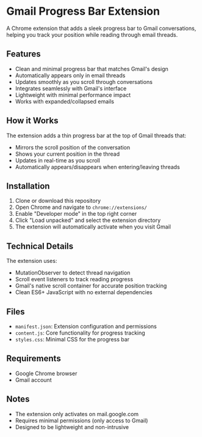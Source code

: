 # Gmail Progress Bar Extension

A Chrome extension that adds a sleek progress bar to Gmail conversations, helping you track your position while reading through email threads.

## Features

- Clean and minimal progress bar that matches Gmail's design
- Automatically appears only in email threads
- Updates smoothly as you scroll through conversations
- Integrates seamlessly with Gmail's interface
- Lightweight with minimal performance impact
- Works with expanded/collapsed emails

## How it Works

The extension adds a thin progress bar at the top of Gmail threads that:
- Mirrors the scroll position of the conversation
- Shows your current position in the thread
- Updates in real-time as you scroll
- Automatically appears/disappears when entering/leaving threads

## Installation

1. Clone or download this repository
2. Open Chrome and navigate to `chrome://extensions/`
3. Enable "Developer mode" in the top right corner
4. Click "Load unpacked" and select the extension directory
5. The extension will automatically activate when you visit Gmail

## Technical Details

The extension uses:
- MutationObserver to detect thread navigation
- Scroll event listeners to track reading progress
- Gmail's native scroll container for accurate position tracking
- Clean ES6+ JavaScript with no external dependencies

## Files

- `manifest.json`: Extension configuration and permissions
- `content.js`: Core functionality for progress tracking
- `styles.css`: Minimal CSS for the progress bar

## Requirements

- Google Chrome browser
- Gmail account

## Notes

- The extension only activates on mail.google.com
- Requires minimal permissions (only access to Gmail)
- Designed to be lightweight and non-intrusive
